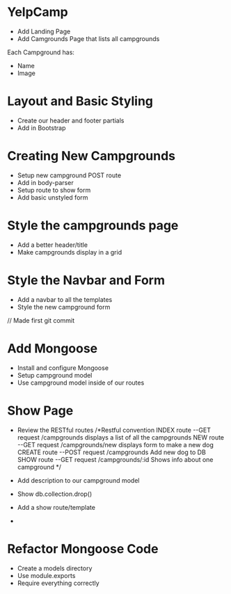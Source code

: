 # YelpCamp
* Add Landing Page
* Add Camgrounds Page that lists all campgrounds

Each Campground has:
* Name
* Image

# Layout and Basic Styling
* Create our header and footer partials
* Add in Bootstrap

# Creating New Campgrounds
* Setup new campground POST route
* Add in body-parser
* Setup route to show form
* Add basic unstyled form

# Style the campgrounds page
* Add a better header/title
* Make campgrounds display in a grid

# Style the Navbar and Form
* Add a navbar to all the templates
* Style the new campground form

// Made first git commit

# Add Mongoose
* Install and configure Mongoose
* Setup campground model
* Use campground model inside of our routes


# Show Page
* Review the RESTful routes
    /*Restful convention 
    INDEX  route   --GET  request /campgrounds        displays a list of all the campgrounds
    NEW    route   --GET  request /campgrounds/new    displays form to make a new dog                                                   
    CREATE route   --POST request /campgrounds        Add new dog to DB
    SHOW   route   --GET  request /campgrounds/:id    Shows info about one campground
*/

* Add description to our campground model
* Show db.collection.drop()
* Add a show route/template
* 

# Refactor Mongoose Code
* Create a models directory
* Use module.exports
* Require everything correctly
 


